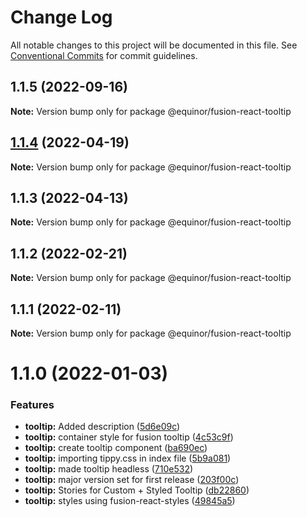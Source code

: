 # Change Log

All notable changes to this project will be documented in this file.
See [Conventional Commits](https://conventionalcommits.org) for commit guidelines.

## 1.1.5 (2022-09-16)

**Note:** Version bump only for package @equinor/fusion-react-tooltip





## [1.1.4](https://github.com/equinor/fusion-react-components/compare/@equinor/fusion-react-tooltip@1.1.3...@equinor/fusion-react-tooltip@1.1.4) (2022-04-19)

**Note:** Version bump only for package @equinor/fusion-react-tooltip





## 1.1.3 (2022-04-13)

**Note:** Version bump only for package @equinor/fusion-react-tooltip





## 1.1.2 (2022-02-21)

**Note:** Version bump only for package @equinor/fusion-react-tooltip





## 1.1.1 (2022-02-11)

**Note:** Version bump only for package @equinor/fusion-react-tooltip





# 1.1.0 (2022-01-03)


### Features

* **tooltip:** Added description ([5d6e09c](https://github.com/equinor/fusion-react-components/commit/5d6e09cf0af94625df15977586662b42605afb9d))
* **tooltip:** container style for fusion tooltip ([4c53c9f](https://github.com/equinor/fusion-react-components/commit/4c53c9f4b4747579b2689bba44f2b9ea10699c21))
* **tooltip:** create tooltip component ([ba690ec](https://github.com/equinor/fusion-react-components/commit/ba690ecf8e7f68d7970a2848502d2f16de051bfc))
* **tooltip:** importing tippy.css in index file ([5b9a081](https://github.com/equinor/fusion-react-components/commit/5b9a081cac6a8e752900d1eaea8a74ea9252c5ee))
* **tooltip:** made tooltip headless ([710e532](https://github.com/equinor/fusion-react-components/commit/710e53237434a77e2448cce9f747c38502932b22))
* **tooltip:** major version set for first release ([203f00c](https://github.com/equinor/fusion-react-components/commit/203f00c9f9b40510efbea4cb2de8875adbb3c5a1))
* **tooltip:** Stories for Custom + Styled Tooltip ([db22860](https://github.com/equinor/fusion-react-components/commit/db228600e0722aaa7ce02f11aab5fb9d7978e86e))
* **tooltip:** styles using fusion-react-styles ([49845a5](https://github.com/equinor/fusion-react-components/commit/49845a57d17619ec17112c46cd934f59506e00ec))
